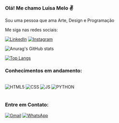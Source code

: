 

### Olá! Me chamo Luisa Melo ✌️

Sou uma pessoa que ama Arte, Design e Programação

Me siga nas redes sociais:

[![LinkedIn](https://img.shields.io/badge/LinkedIn-0077B5?style=for-the-badge&logo=linkedin&logoColor=white)](https://linkedin/in/Luisa-Melo-Dev)
[![Instagram](https://img.shields.io/badge/Instagram-E4405F?style=for-the-badge&logo=instagram&logoColor=white)](https://www.instagram.com/cotinho_melo_)

![Anurag's GitHub stats](https://github-readme-stats.vercel.app/api?username=Melo-Luisa&show_icons=true&theme=dracula)

[![Top Langs](https://github-readme-stats.vercel.app/api/top-langs/?username=Melo-Luisa&layout=compact)](https://github.com/anuraghazra/github-readme-stats)

### Conhecimentos em andamento: 

<div style="display: inline_block"><br/>
<img align="center" alt="HTML5" src="https://img.shields.io/badge/HTML5-E34F26?style=for-the-badge&logo=html5&logoColor=white">
<img align="center" alt="CSS" src="https://img.shields.io/badge/CSS3-1572B6?style=for-the-badge&logo=css3&logoColor=white">
<img align="center" alt="JS" src="https://img.shields.io/badge/JavaScript-323330?style=for-the-badge&logo=javascript&logoColor=F7DF1E">
<img align="center" alt="PYTHON" src="https://img.shields.io/badge/Python-3776AB?style=for-the-badge&logo=python&logoColor=white">
</div></br>

### Entre em Contato:
[![Gmail](https://img.shields.io/badge/Gmail-D14836?style=for-the-badge&logo=gmail&logoColor=white)](www.gmail.com/luhcotmel@gmail.com)
[![WhatsApp](https://img.shields.io/badge/WhatsApp-25D366?style=for-the-badge&logo=whatsapp&logoColor=white)](luhcotmel@gmail.com)
 
